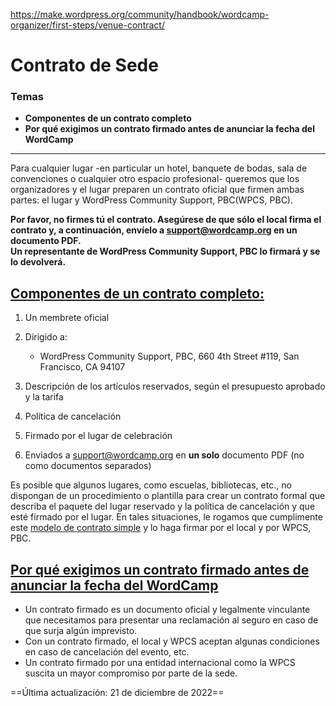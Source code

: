 https://make.wordpress.org/community/handbook/wordcamp-organizer/first-steps/venue-contract/

# Contrato de Sede

### Temas
- **Componentes de un contrato completo**
- **Por qué exigimos un contrato firmado antes de anunciar la fecha del WordCamp**

---

Para cualquier lugar -en particular un hotel, banquete de bodas, sala de convenciones o cualquier otro espacio profesional- queremos que los organizadores y el lugar preparen un contrato oficial que firmen ambas partes: el lugar y WordPress Community Support, PBC(WPCS, PBC).

**Por favor, no firmes tú el contrato. Asegúrese de que sólo el local firma el contrato y, a continuación, envíelo a [support@wordcamp.org](mailto:support@wordcamp.org) en un documento PDF.**  
**Un representante de WordPress Community Support, PBC lo firmará y se lo devolverá.**

## [Componentes de un contrato completo:](https://make.wordpress.org/community/handbook/wordcamp-organizer/first-steps/venue-contract/#components-of-a-complete-contract)

1. Un membrete oficial
2. Dirigido a:
    - WordPress Community Support, PBC, 660 4th Street #119, San Francisco, CA 94107

3. Descripción de los artículos reservados, según el presupuesto aprobado y la tarifa
4. Política de cancelación
5. Firmado por el lugar de celebración
6. Enviados a [support@wordcamp.org](mailto:support@wordcamp.org) en **un solo** documento PDF (no como documentos separados)

Es posible que algunos lugares, como escuelas, bibliotecas, etc., no dispongan de un procedimiento o plantilla para crear un contrato formal que describa el paquete del lugar reservado y la política de cancelación y que esté firmado por el lugar. En tales situaciones, le rogamos que cumplimente este [modelo de contrato simple](https://href.li/?https://make.wordpress.org/community/handbook/wordcamp-organizer/first-steps/helpful-documents-and-templates/simple-venue-agreement-template/) y lo haga firmar por el local y por WPCS, PBC.

## [Por qué exigimos un contrato firmado antes de anunciar la fecha del WordCamp](https://make.wordpress.org/community/handbook/wordcamp-organizer/first-steps/venue-contract/#why-we-require-a-signed-contract-before-announcing-the-wordcamp-date)[](https://teamtardisp2.wordpress.com/team-documentation/wordcamp-venue-contracts/#why-we-require-a-signed-contract-before-announcing-the-wordcamp-date)

- Un contrato firmado es un documento oficial y legalmente vinculante que necesitamos para presentar una reclamación al seguro en caso de que surja algún imprevisto.
- Con un contrato firmado, el local y WPCS aceptan algunas condiciones en caso de cancelación del evento, etc.
- Un contrato firmado por una entidad internacional como la WPCS suscita un mayor compromiso por parte de la sede.

==Última actualización: 21 de diciembre de 2022==